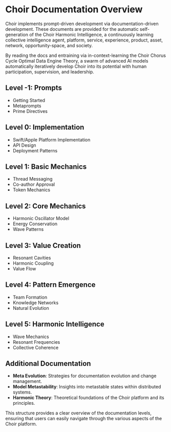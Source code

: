 # Choir Documentation Overview
Choir implements prompt-driven development via documentation-driven development.
These documents are provided for the automatic self-generation of the Choir Harmonic Intelligence, a continuously learning collective intelligence agent, platform, service, experience, product, asset, network, opportunity-space, and society.

By reading the docs and entraining via in-context-learning the Choir Chorus Cycle Optimal Data Engine Theory, a swarm of advanced AI models automatically iteratively develop Choir into its potential with human participation, supervision, and leadership.

## Level -1: Prompts
- Getting Started
- Metaprompts
- Prime Directives

## Level 0: Implementation
- Swift/Apple Platform Implementation
- API Design
- Deployment Patterns

## Level 1: Basic Mechanics
- Thread Messaging
- Co-author Approval
- Token Mechanics

## Level 2: Core Mechanics
- Harmonic Oscillator Model
- Energy Conservation
- Wave Patterns

## Level 3: Value Creation
- Resonant Cavities
- Harmonic Coupling
- Value Flow

## Level 4: Pattern Emergence
- Team Formation
- Knowledge Networks
- Natural Evolution

## Level 5: Harmonic Intelligence
- Wave Mechanics
- Resonant Frequencies
- Collective Coherence

## Additional Documentation
- **Meta Evolution**: Strategies for documentation evolution and change management.
- **Model Metastability**: Insights into metastable states within distributed systems.
- **Harmonic Theory**: Theoretical foundations of the Choir platform and its principles.

This structure provides a clear overview of the documentation levels, ensuring that users can easily navigate through the various aspects of the Choir platform.
